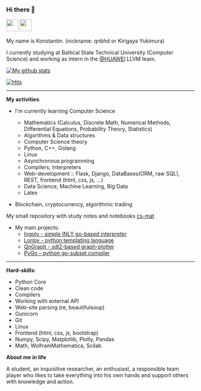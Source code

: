### Hi there 👋

<a href="https://t.me/qnbhd"><img height=32 width=32 src="https://telegrapher.ru/images/download/icons/telegram.svg" /></a>
<a href="https://vk.me/qnbhd"><img height=32 width=32 src="https://upload.wikimedia.org/wikipedia/commons/2/21/VK.com-logo.svg"/></a>
<br>

My name is Konstantin. (nickname: qnbhd or Kirigaya Yukimura)

I currently studying at Baltical State Technical University (Computer Science) and working as intern in the [@HUAWEI](https://github.com/Huawei) LLVM team.

[![My github stats](https://github-readme-stats.vercel.app/api?username=qnbhd)](https://github.com/anuraghazra/github-readme-stats)

[![Hits](https://hits.seeyoufarm.com/api/count/incr/badge.svg?url=https%3A%2F%2Fgithub.com%2Fqnbhd&count_bg=%2379C83D&title_bg=%23555555&icon=huawei.svg&icon_color=%23FF0000&title=hits&edge_flat=false)](https://hits.seeyoufarm.com)
***

**My activities**:

+ I'm currently learning Computer Science
  - Mathematics (Calculus, Discrete Math, Numerical Methods, Differential Equations, Probability Theory, Statistics)
  - Algorithms & Data structures
  - Computer Science theory
  - Python, C++, Golang
  - Linux
  - Asynchronous programming
  - Compilers, Interpreters
  - Web-development :: Flask, Django, DataBases(ORM, raw SQL), REST, frontend (html, css, js, ...)
  - Data Science, Machine Learning, Big Data
  - Latex

+ Blockchain, cryptocurrency, algorithmic trading
  
My small repository with study notes and notebooks [cs-mat](https://github.com/qnbhd/cs-mat)
  
+ My main projects: 
  - [Ingoly - simple INLY go-based interpreter](https://github.com/qnbhd/ingoly)
  - [Loripy - python templating language](https://github.com/qnbhd/loripy)
  - [QnGraph - sdl2-based graph-plotter](https://github.com/qnbhd/qn-graph)
  - [PyGo - python go-subset compiler](https://github.com/qnbhd/pygo)
 
***

**Hard-skills**:

- Python Core
- Clean code
- Compilers
- Working with external API
- Web-site parsing (re, beautifulsoup)
- Gunicorn
- Git
- Linux
- Frontend (html, css, js, bootstrap)
- Numpy, Scipy, Matplotlib, Plotly, Pandas
- Math, WolframMathematica, Scilab

**About me in life**

A student, an inquisitive researcher, an enthusiast, a responsible team player who likes to take everything into his own hands and support others with knowledge and action.
